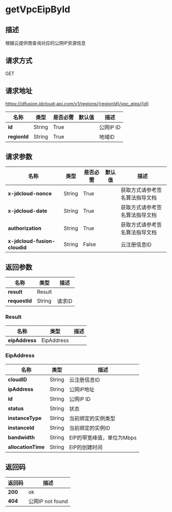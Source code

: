 # getVpcEipById


## 描述
根据云提供商查询对应的公网IP资源信息

## 请求方式
GET

## 请求地址
https://jdfusion.jdcloud-api.com/v1/regions/{regionId}/vpc_eips/{id}

|名称|类型|是否必需|默认值|描述|
|---|---|---|---|---|
|**id**|String|True| |公网IP ID|
|**regionId**|String|True| |地域ID|

## 请求参数
|名称|类型|是否必需|默认值|描述|
|---|---|---|---|---|
|**x-jdcloud-nonce**|String|True| |获取方式请参考签名算法指导文档|
|**x-jdcloud-date**|String|True| |获取方式请参考签名算法指导文档|
|**authorization**|String|True| |获取方式请参考签名算法指导文档|
|**x-jdcloud-fusion-cloudid**|String|False| |云注册信息ID|


## 返回参数
|名称|类型|描述|
|---|---|---|
|**result**|Result| |
|**requestId**|String|请求ID|

### Result
|名称|类型|描述|
|---|---|---|
|**eipAddress**|EipAddress| |
### EipAddress
|名称|类型|描述|
|---|---|---|
|**cloudID**|String|云注册信息ID|
|**ipAddress**|String|公网IP地址|
|**id**|String|公网IP ID|
|**status**|String|状态|
|**instanceType**|String|当前绑定的实例类型|
|**instanceId**|String|当前绑定的实例ID|
|**bandwidth**|String|EIP的带宽峰值，单位为Mbps|
|**allocationTime**|String|EIP的创建时间|

## 返回码
|返回码|描述|
|---|---|
|**200**|ok|
|**404**|公网IP not found|
